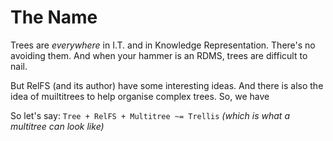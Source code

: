 # The Name

Trees are *everywhere* in I.T. and in Knowledge Representation. There's no avoiding them. And when your hammer is an RDMS, trees are difficult to nail.

But RelFS (and its author) have some interesting ideas. And there is also the idea of muiltitrees to help organise complex trees. So, we have

So let's say: `Tree + RelFS + Multitree ~= Trellis`
_(which is what a multitree can look like)_

